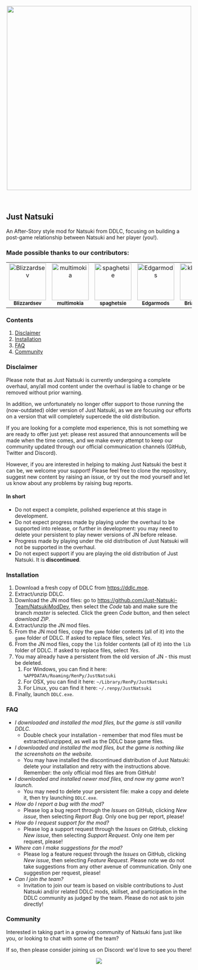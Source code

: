 <p align="center">
    <img src="https://justnatsuki.club/img/jnlogo.png" height="500"/>
</p>
<br>

## Just Natsuki

An After-Story style mod for Natsuki from DDLC, focusing on building a post-game relationship between Natsuki and her player (you!).

### Made possible thanks to our contributors:
<!-- readme: contributors -start -->
<table>
<tr>
    <td align="center">
        <a href="https://github.com/Blizzardsev">
            <img src="https://avatars.githubusercontent.com/u/57731669?v=4" width="100;" alt="Blizzardsev"/>
            <br />
            <sub><b>Blizzardsev</b></sub>
        </a>
    </td>
    <td align="center">
        <a href="https://github.com/multimokia">
            <img src="https://avatars.githubusercontent.com/u/22531674?v=4" width="100;" alt="multimokia"/>
            <br />
            <sub><b>multimokia</b></sub>
        </a>
    </td>
    <td align="center">
        <a href="https://github.com/spaghetsie">
            <img src="https://avatars.githubusercontent.com/u/64098288?v=4" width="100;" alt="spaghetsie"/>
            <br />
            <sub><b>spaghetsie</b></sub>
        </a>
    </td>
    <td align="center">
        <a href="https://github.com/Edgarmods">
            <img src="https://avatars.githubusercontent.com/u/68255592?v=4" width="100;" alt="Edgarmods"/>
            <br />
            <sub><b>Edgarmods</b></sub>
        </a>
    </td>
    <td align="center">
        <a href="https://github.com/kkrosie123">
            <img src="https://avatars.githubusercontent.com/u/52429850?v=4" width="100;" alt="kkrosie123"/>
            <br />
            <sub><b>Briar Young</b></sub>
        </a>
    </td>
    <td align="center">
        <a href="https://github.com/Nemu-sus">
            <img src="https://avatars.githubusercontent.com/u/43480604?v=4" width="100;" alt="Nemu-sus"/>
            <br />
            <sub><b>ALTER</b></sub>
        </a>
    </td></tr>
</table>
<!-- readme: contributors -end -->

### Contents

1. [Disclaimer](#disclaimer)
2. [Installation](#installation)
3. [FAQ](#faq)
4. [Community](#community)

### Disclaimer

Please note that as Just Natsuki is currently undergoing a complete overhaul, any/all mod content under the overhaul is liable to change or be removed without prior warning.

In addition, we unfortunately no longer offer support to those running the (now-outdated) older version of Just Natsuki, as we are focusing our efforts on a version that will completely supercede the old distribution.

If you are looking for a complete mod experience, this is not something we are ready to offer just yet: please rest assured that announcements will be made when the time comes, and we make every attempt to keep our community updated through our official communication channels (GitHub, Twitter and Discord).

However, if you are interested in helping to making Just Natsuki the best it can be, we welcome your support!
Please feel free to clone the repository, suggest new content by raising an issue, or try out the mod yourself and let us know about any problems by raising bug reports.

#### In short

- Do not expect a complete, polished experience at this stage in development.
- Do not expect progress made by playing under the overhaul to be supported into release, or further in development: you may need to delete your persistent to play newer versions of JN before release.
- Progress made by playing under the old distribution of Just Natsuki will not be supported in the overhaul.
- Do not expect support if you are playing the old distribution of Just Natsuki. It is **discontinued**.

### Installation

1. Download a fresh copy of DDLC from https://ddlc.moe.
2. Extract/unzip DDLC.
3. Download the JN mod files: go to https://github.com/Just-Natsuki-Team/NatsukiModDev, then select the _Code_ tab and make sure the branch _master_ is selected. Click the green _Code_ button, and then select _download ZIP_.
4. Extract/unzip the JN mod files.
5. From the JN mod files, copy the `game` folder contents (all of it) into the `game` folder of DDLC. If asked to replace files, select _Yes_.
6. From the JN mod files, copy the `lib` folder contents (all of it) into the `lib` folder of DDLC. If asked to replace files, select _Yes_.
7. You may already have a persistent from the old version of JN - this must be deleted.
    1. For Windows, you can find it here: `%APPDATA%/Roaming/RenPy/JustNatsuki`
    2. For OSX, you can find it here: `~/Library/RenPy/JustNatsuki`
    3. For Linux, you can find it here: `~/.renpy/JustNatsuki`
8. Finally, launch `DDLC.exe`.

### FAQ

- _I downloaded and installed the mod files, but the game is still vanilla DDLC._
    - Double check your installation - remember that mod files must be extracted/unzipped, as well as the DDLC base game files.
- _I downloaded and installed the mod files, but the game is nothing like the screenshots on the website._
    - You may have installed the discontinued distribution of Just Natsuki: delete your installation and retry with the instructions above. Remember: the only official mod files are from GitHub!
- _I downloaded and installed newer mod files, and now my game won't launch._
    - You may need to delete your persistent file: make a copy and delete it, then try launching `DDLC.exe`.
- _How do I report a bug with the mod?_
    - Please log a bug report through the _Issues_ on GitHub, clicking _New issue_, then selecting _Report Bug_. Only one bug per report, please!
- _How do I request support for the mod?_
    - Please log a support request through the _Issues_ on GitHub, clicking _New issue_, then selecting _Support Request_. Only one item per request, please!
- _Where can I make suggestions for the mod?_
    - Please log a feature request through the _Issues_ on GitHub, clicking _New issue_, then selecting _Feature Request_. Please note we do not take suggestions from any other avenue of communication. Only one suggestion per request, please!
- _Can I join the team?_
    - Invitation to join our team is based on visible contributions to Just Natsuki and/or related DDLC mods, skillset, and participation in the DDLC community as judged by the team. Please do not ask to join directly!

### Community

Interested in taking part in a growing community of Natsuki fans just like you, or looking to chat with some of the team?

If so, then please consider joining us on Discord: we'd love to see you there!
<br>
<p align="center">
    <a href="https://discord.gg/sFxdsCBh94">
        <img src="https://discordapp.com/api/guilds/930206430148063242/widget.png?style=banner4"/>
    </a>
</p>
